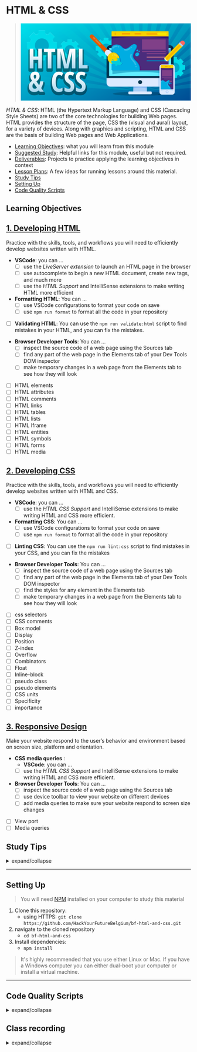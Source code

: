 # HTML & CSS

> ![html & css](./assets/html-css.png)

_HTML & CSS_: HTML (the Hypertext Markup Language) and CSS (Cascading Style
Sheets) are two of the core technologies for building Web pages. HTML provides
the structure of the page, CSS the (visual and aural) layout, for a variety of
devices. Along with graphics and scripting, HTML and CSS are the basis of
building Web pages and Web Applications.

- [Learning Objectives](#learning-objectives): what you will learn from this
  module
- [Suggested Study](./suggested-study.md): Helpful links for this module, useful
  but not required.
- [Deliverables](./deliverables): Projects to practice applying the learning
  objectives in context
- [Lesson Plans](./lesson-plans): A few ideas for running lessons around this
  material.
- [Study Tips](#study-tips)
- [Setting Up](#setting-up)
- [Code Quality Scripts](#code-quality-scripts)

## Learning Objectives

## [1. Developing HTML](./1-developing-html)

Practice with the skills, tools, and workflows you will need to efficiently
develop websites written with HTML.

- **VSCode**: you can ...
  - [ ] use the _LiveServer extension_ to launch an HTML page in the browser
  - [ ] use autocomplete to begin a new HTML document, create new tags, and much
        more
  - [ ] use the _HTML Support_ and IntelliSense extensions to make writing HTML
        more efficient
- **Formatting HTML**: You can ...
  - [ ] use VSCode configurations to format your code on save
  - [ ] use `npm run format` to format all the code in your repository
- [ ] **Validating HTML**: You can use the `npm run validate:html` script to
      find mistakes in your HTML, and you can fix the mistakes.
- **Browser Developer Tools**: You can ...
  - [ ] inspect the source code of a web page using the Sources tab
  - [ ] find any part of the web page in the Elements tab of your Dev Tools DOM
        inspector
  - [ ] make temporary changes in a web page from the Elements tab to see how
        they will look
- [ ] HTML elements
- [ ] HTML attributes
- [ ] HTML comments
- [ ] HTML links
- [ ] HTML tables
- [ ] HTML lists
- [ ] HTML Iframe
- [ ] HTML entities
- [ ] HTML symbols
- [ ] HTML forms
- [ ] HTML media

## [2. Developing CSS](./2-developing-css)

Practice with the skills, tools, and workflows you will need to efficiently
develop websites written with HTML and CSS.

- **VSCode**: you can ...
  - [ ] use the _HTML CSS Support_ and IntelliSense extensions to make writing
        HTML and CSS more efficient.
- **Formatting CSS**: You can ...
  - [ ] use VSCode configurations to format your code on save
  - [ ] use `npm run format` to format all the code in your repository
- [ ] **Linting CSS**: You can use the `npm run lint:css` script to find
      mistakes in your CSS, and you can fix the mistakes
- **Browser Developer Tools**: You can ...
  - [ ] inspect the source code of a web page using the Sources tab
  - [ ] find any part of the web page in the Elements tab of your Dev Tools DOM
        inspector
  - [ ] find the styles for any element in the Elements tab
  - [ ] make temporary changes in a web page from the Elements tab to see how
        they will look
- [ ] css selectors
- [ ] CSS comments
- [ ] Box model
- [ ] Display
- [ ] Position
- [ ] Z-index
- [ ] Overflow
- [ ] Combinators
- [ ] Float
- [ ] Inline-block
- [ ] pseudo class
- [ ] pseudo elements
- [ ] CSS units
- [ ] Specificity
- [ ] importance

## [3. Responsive Design](./3-respnosive-design)

Make your website respond to the user’s behavior and environment based on screen
size, platform and orientation.

- **CSS media queries** :
  - **VSCode**: you can ...
  - [ ] use the _HTML CSS Support_ and IntelliSense extensions to make writing
        HTML and CSS more efficient.
- **Browser Developer Tools**: You can ...
  - [ ] inspect the source code of a web page using the Sources tab
  - [ ] use device toolbar to view your website on different devices
  - [ ] add media queries to make sure your website respond to screen size
        changes
- [ ] View port
- [ ] Media queries

## Study Tips

<details>
<summary>expand/collapse</summary>
<br>

- Don't rush, understand! Programming is hard.
  - The examples and exercises will still be there to study later.
  - It's better to fail tests slowly and learn from your mistakes than to pass
    tests quickly and not understand why.
- Don't skip the examples! Understanding and experimenting with working code is
  a very effective way to learn programming.
- Write lots of comments in the examples and exercises. The code in this
  repository is yours to study, modify and re-use in projects.
- Practice
  [Pair Programming](https://home.hackyourfuture.be/students/study-tips/pair-programming):
  two people, one computer.
- Take a look through the
  [Learning From Code](https://home.hackyourfuture.be/students/study-tips/learning-from-code)
  guide for more study tips

### Study Board

Creating a project board on your GitHub account for tracking your study at HYF
can help you keep track of everything you're learning. You can create the board
at this link: `https://github.com/your_user_name?tab=projects`.

These 4 columns may be helpful:

- **todo**: material you have not studied yet
- **studying**: material you are currently studying
- **to review**: material you want to review again in the future
- **learned**: material you know well enough that you could help your classmates
  learn it

</details>

---

## Setting Up

> You will need
> [NPM](https://docs.npmjs.com/downloading-and-installing-node-js-and-npm)
> installed on your computer to study this material

1. Clone this repository:
   - using HTTPS:
     `git clone https://github.com/HackYourFutureBelgium/bf-html-and-css.git`
2. navigate to the cloned repository
   - `cd bf-html-and-css`
3. Install dependencies:
   - `npm install`

> It's highly recommended that you use either Linux or Mac. If you have a
> Windows computer you can either dual-boot your computer or install a virtual
> machine.

---

## Code Quality Scripts

<details>
<summary>expand/collapse</summary>
<br>

This repository comes with some scripts to check the quality of this code. You
can run these scripts to check the code provided by HYF, and to check the code
you write when experiment with the examples and complete the exercises.

### `npm run format`

This script will format all of the code in this repository making sure that all
the indentations are correct, the code is easy to read, and letting you know if
there are any syntax errors.

### `npm run format:check`

Checks the formatting of all files in the repository and throws an error if any
files are not well-formatted.

### `npm run spell-check`

This script will check all of the files in your repository for spelling
mistakes. Spelling is not just a detail, is important! Good spelling helps
others read and understand your programs with less effort.

`spell-check` is not so clever though, it doesn't have _all_ possible words in
it's dictionary and it won't know if you _wanted_ to spell a word incorrectly.
If you think one of it's "Unknown word"s is not a problem, you can either ignore
the suggestion or add the word to the `"words": [ ... ],` list in
[.cspell.json](./.cspell.json).

### `npm run lint:md`

This script will [lint](https://en.wikipedia.org/wiki/Lint_%28software%29) all
the Markdown files in this repository, checking for syntax mistakes and other
bad practices. Fixing linting errors will help you learn to write better code by
pointing out your mistakes _before_ they cause problems in your program.

Some linting errors will take some practice to understand and fix, but it will
be a good use of time.

### `npm run lint:ls` & `npm run lint:css`

This script will [lint](https://en.wikipedia.org/wiki/Lint_%28software%29) the
names of all files and folders in the project to check that they follow the
project naming convention
([kebab-case](https://betterprogramming.pub/string-case-styles-camel-pascal-snake-and-kebab-case-981407998841)).

### `npm run validate:html`

This script will
[validate](https://webplatform.github.io/docs/guides/html_validation/) the HTML
in this repsitory using
[html-validate](https://gitlab.com/html-validate/html-validate).

</details>

## Class recording

<details>
<summary>expand/collapse</summary>
<br>

- [Day 1](https://www.youtube.com/watch?v=ZJnIQBMh3lo)
- [Day 5](https://youtu.be/fT0klkJPF64)

</details>

